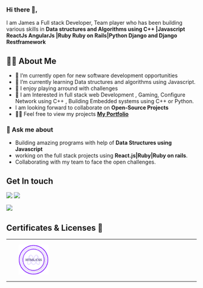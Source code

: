 ### Hi there 👋, 

I am James a Full stack Developer, Team player who has been building various skills
in **Data structures and Algorithms using C++ |Javascript ReactJs AngularJs |Ruby Ruby on Rails|Python Django and Django Restframework**

<!--
**mbonabucya/mbonabucya** is a ✨ _special_ ✨ repository because its `README.md` (this file) appears on your GitHub profile.

Here are some ideas to get you started:-->

## 🙋‍♂️ About Me

- 🔭 I’m currently open for new software development opportunities 
- 🌱 I’m currently learning Data structures and algorithms using Javascript.
- 👯 I enjoy playing arround with challenges
- 👯 I am Interested in full stack web Development , Gaming, Configure Network using C++ , Building Embedded systems using C++ or Python. 
- I am looking forward to collaborate on **Open-Source Projects**
- 👨‍💻 Feel free to view my projects **[My Portfolio](https://mbonabucya.github.io/Portfolio/)**


### 💬 Ask me about 

- Building amazing programs with help of **Data Structures using Javascript**
- working on the full stack projects using **React.js|Ruby|Ruby on rails**.
- Collaborating with my team to face the open challenges.

## Get In touch
<p align ="left">
<a href = "https://www.linkedin.com/in/james-mbonabucya"><img src="https://img.icons8.com/fluent/48/000000/linkedin.png"/></a>
<a href = "https://twitter.com/Mbonabucya12"><img src="https://img.icons8.com/fluent/48/000000/twitter.png"/></a>

<a href = "mbonajames@gmail.com"><img src="https://img.icons8.com/color/48/000000/gmail.png"/></a>

</p>


## Certificates & Licenses 🥇
<hr>
<p align="left" width="100">
  &nbsp; &nbsp; &nbsp; &nbsp; <a href="https://www.credential.net/801a8d72-6673-48c5-bfd1-08f1603c9191?record_view=true" target="blank"><img src="./images/html-css-badge.png" width="80"></a>
</p>
<hr>

